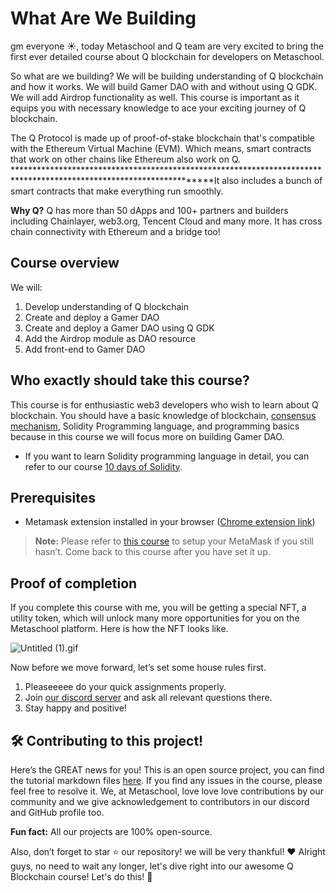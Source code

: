 # What Are We Building

gm everyone ☀️, today Metaschool and Q team are very excited to bring the first ever detailed course about Q blockchain for developers on Metaschool.

So what are we building? We will be building understanding of Q blockchain and how it works. We will build Gamer DAO with and without using Q GDK. We will add Airdrop functionality as well. This course is important as it equips you with necessary knowledge to ace your exciting journey of Q blockchain.

The Q Protocol is made up of proof-of-stake blockchain that's compatible with the Ethereum Virtual Machine (EVM). Which means, smart contracts that work on other chains like Ethereum also work on Q. ********************************************************************************************************************It also includes a bunch of smart contracts that make everything run smoothly.

**Why Q?** Q has more than 50 dApps and 100+ partners and builders including Chainlayer, web3.org, Tencent Cloud and many more. It has cross chain connectivity with Ethereum and a bridge too!

## Course overview

We will:

1. Develop understanding of Q blockchain
2. Create and deploy a Gamer DAO
3. Create and deploy a Gamer DAO using Q GDK
4. Add the Airdrop module as DAO resource
5. Add front-end to Gamer DAO

## Who exactly should take this course?

This course is for enthusiastic web3 developers who wish to learn about Q blockchain. You should have a basic knowledge of blockchain, [consensus mechanism](https://metaschool.so/articles/consensus-mechanism-meaning/), Solidity Programming language, and programming basics because in this course we will focus more on building Gamer DAO.

- If you want to learn Solidity programming language in detail, you can refer to our course [10 days of Solidity](https://metaschool.so/courses/10-days-of-solidity).

## Prerequisites

- Metamask extension installed in your browser ([Chrome extension link](https://chrome.google.com/webstore/detail/metamask/nkbihfbeogaeaoehlefnkodbefgpgknn))

> **Note:** Please refer to [this course](https://metaschool.so/courses/understand-and-setup-metamask-account) to setup your MetaMask if you still hasn’t. Come back to this course after you have set it up.
> 

## Proof of completion

If you complete this course with me, you will be getting a special NFT, a utility token, which will unlock many more opportunities for you on the Metaschool platform. Here is how the NFT looks like.

![Untitled (1).gif](https://github.com/0xmetaschool/Learning-Projects/blob/87e32dadb3072a9a92002461585601ebf3775fce/Build%20a%20Gamer%20DAO%20on%20Q%20Blockchain/Getting%20Started%20with%20Q%20Blockchain/What%20Are%20We%20Building/Untitled_(1).gif?raw=true)

Now before we move forward, let’s set some house rules first.
1. Pleaseeeee do your quick assignments properly. 
2. Join [our discord server](https://discord.gg/vbVMUwXWgc) and ask all relevant questions there.
3. Stay happy and positive!

## 🛠 Contributing to this project!

Here’s the GREAT news for you! This is an open source project, you can find the tutorial markdown files [here](https://github.com/0xmetaschool/Learning-Projects). If you find any issues in the course, please feel free to resolve it.
We, at Metaschool, love love love contributions by our community and we give acknowledgement to contributors in our discord and GitHub profile too.

**Fun fact:** All our projects are 100% open-source.

Also, don’t forget to star ⭐️ our repository! we will be very thankful! ♥️
Alright guys, no need to wait any longer, let's dive right into our awesome Q Blockchain course! Let's do this! 🙌
